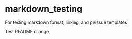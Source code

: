 # markdown_testing
For testing markdown format, linking, and pr/issue templates

Test README change
